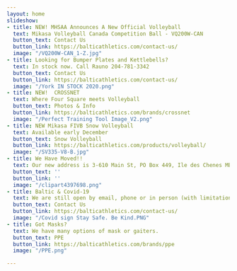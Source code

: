 ```yaml
---
layout: home
slideshow:
- title: NEW! MHSAA Announces A New Official Volleyball
  text: Mikasa Volleyball Canada Competition Ball - VQ200W-CAN
  button_text: Contact Us
  button_link: https://balticathletics.com/contact-us/
  image: "/VQ200W-CAN_1-Z.jpg"
- title: Looking for Bumper Plates and Kettlebells?
  text: In stock now. Call Rauno 204-781-3342
  button_text: Contact Us
  button_link: https://balticathletics.com/contact-us/
  image: "/York IN STOCK 2020.png"
- title: NEW!  CROSSNET
  text: Where Four Square meets Volleyball
  button_text: Photos & Info
  button_link: https://balticathletics.com/brands/crossnet
  image: "/Perfect Training Tool Image_V2.png"
- title: NEW Mikasa FIVB Snow Volleyball
  text: Available early December
  button_text: Snow Volleyball
  button_link: https://balticathletics.com/products/volleyball/
  image: "/SV335-V8-B.jpg"
- title: We Have Moved!!
  text: Our new address is 3-610 Main St, PO Box 449, Ile des Chenes MB R0A 0T0
  button_text: ''
  button_link: ''
  image: "/clipart4397698.png"
- title: Baltic & Covid-19
  text: We are still open by email, phone or in person (with limitations).
  button_text: Contact Us
  button_link: https://balticathletics.com/contact-us/
  image: "/Covid sign Stay Safe. Be Kind.PNG"
- title: Got Masks?
  text: We have many options of mask or gaiters.
  button_text: PPE
  button_link: https://balticathletics.com/brands/ppe
  image: "/PPE.png"

---
```

